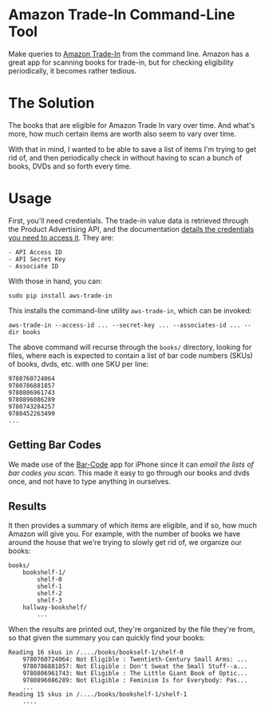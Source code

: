Amazon Trade-In Command-Line Tool
=================================
Make queries to [Amazon Trade-In](http://www.amazon.com/Trade-In/b?ie=UTF8&node=2242532011) from the command line. Amazon has a great app
for scanning books for trade-in, but for checking eligibility periodically,
it becomes rather tedious.

The Solution
============
The books that are eligible for Amazon Trade In vary over time. And what's
more, how much certain items are worth also seem to vary over time.

With that in mind, I wanted to be able to save a list of items I'm trying to
get rid of, and then periodically check in without having to scan a bunch of
books, DVDs and so forth every time.

Usage
=====
First, you'll need credentials. The trade-in value data is retrieved through 
the Product Advertising API, and the documentation [details the credentials
you need to access it](http://docs.amazonwebservices.com/AWSECommerceService/latest/DG/CHAP_GettingSetUp.html). They are:

    - API Access ID
    - API Secret Key
    - Associate ID

With those in hand, you can:

    sudo pip install aws-trade-in

This installs the command-line utility `aws-trade-in`, which can be invoked:

    aws-trade-in --access-id ... --secret-key ... --associates-id ... --dir books

The above command will recurse through the `books/` directory, looking for 
files, where each is expected to contain a list of bar code numbers (SKUs)
of books, dvds, etc. with one SKU per line:

    9780760724064
    9780786881857
    9780806961743
    9780896086289
    9780743284257
    9780452263499
    ...

Getting Bar Codes
-----------------
We made use of the [Bar-Code](http://itunes.apple.com/us/app/bar-code/id422314523?mt=8) app for iPhone since it can _email the lists of bar
codes you scan_. This made it easy to go through our books and dvds once, and
not have to type anything in ourselves.

Results
-------
It then provides a summary of which items are eligible, and if so, how much 
Amazon will give you. For example, with the number of books we have around the 
house that we're trying to slowly get rid of, we organize our books:

    books/
        bookshelf-1/
            shelf-0
            shelf-1
            shelf-2
            shelf-3
        hallway-bookshelf/
            ...

When the results are printed out, they're organized by the file they're from,
so that given the summary you can quickly find your books:

    Reading 16 skus in /..../books/bookself-1/shelf-0
        9780760724064: Not Eligible : Twentieth-Century Small Arms: ...
        9780786881857: Not Eligible : Don't Sweat the Small Stuff--a...
        9780806961743: Not Eligible : The Little Giant Book of Optic...
        9780896086289: Not Eligible : Feminism Is for Everybody: Pas...
        ...
    Reading 15 skus in /..../books/bookshelf-1/shelf-1
        ....
